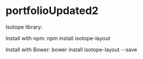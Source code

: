 # portfolioUpdated2

Isotope library:

Install with npm: npm install isotope-layout

Install with Bower: bower install isotope-layout --save

